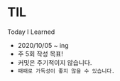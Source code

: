 # TIL
Today I Learned

- 2020/10/05 ~ ing
- 주 5회 작성 목표!
- 커밋은 주기적이지 않습니다.
- `때때로 가독성이 좋지 않을 수 있습니다.`
